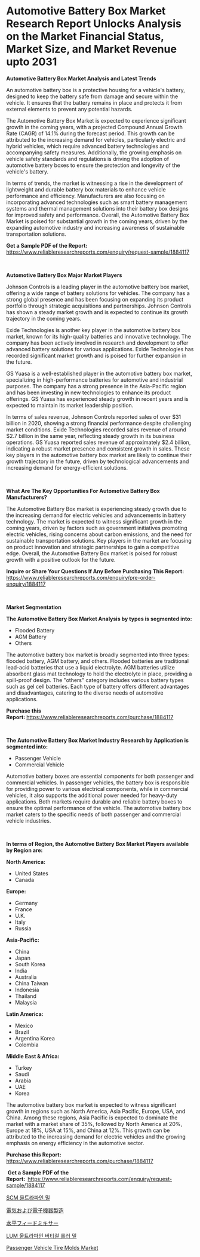 <p><h1>Automotive Battery Box Market Research Report Unlocks Analysis on the Market Financial Status, Market Size, and Market Revenue upto 2031</h1></p><p><strong>Automotive Battery Box Market Analysis and Latest Trends</strong></p>
<p><p>An automotive battery box is a protective housing for a vehicle's battery, designed to keep the battery safe from damage and secure within the vehicle. It ensures that the battery remains in place and protects it from external elements to prevent any potential hazards.</p><p>The Automotive Battery Box Market is expected to experience significant growth in the coming years, with a projected Compound Annual Growth Rate (CAGR) of 14.1% during the forecast period. This growth can be attributed to the increasing demand for vehicles, particularly electric and hybrid vehicles, which require advanced battery technologies and accompanying safety measures. Additionally, the growing emphasis on vehicle safety standards and regulations is driving the adoption of automotive battery boxes to ensure the protection and longevity of the vehicle's battery.</p><p>In terms of trends, the market is witnessing a rise in the development of lightweight and durable battery box materials to enhance vehicle performance and efficiency. Manufacturers are also focusing on incorporating advanced technologies such as smart battery management systems and thermal management solutions into their battery box designs for improved safety and performance. Overall, the Automotive Battery Box Market is poised for substantial growth in the coming years, driven by the expanding automotive industry and increasing awareness of sustainable transportation solutions.</p></p>
<p><strong>Get a Sample PDF of the Report:&nbsp;</strong> <a href="https://www.reliableresearchreports.com/enquiry/request-sample/1884117">https://www.reliableresearchreports.com/enquiry/request-sample/1884117</a></p>
<p>&nbsp;</p>
<p><strong>Automotive Battery Box Major Market Players</strong></p>
<p><p>Johnson Controls is a leading player in the automotive battery box market, offering a wide range of battery solutions for vehicles. The company has a strong global presence and has been focusing on expanding its product portfolio through strategic acquisitions and partnerships. Johnson Controls has shown a steady market growth and is expected to continue its growth trajectory in the coming years.</p><p>Exide Technologies is another key player in the automotive battery box market, known for its high-quality batteries and innovative technology. The company has been actively involved in research and development to offer advanced battery solutions for various applications. Exide Technologies has recorded significant market growth and is poised for further expansion in the future.</p><p>GS Yuasa is a well-established player in the automotive battery box market, specializing in high-performance batteries for automotive and industrial purposes. The company has a strong presence in the Asia-Pacific region and has been investing in new technologies to enhance its product offerings. GS Yuasa has experienced steady growth in recent years and is expected to maintain its market leadership position.</p><p>In terms of sales revenue, Johnson Controls reported sales of over $31 billion in 2020, showing a strong financial performance despite challenging market conditions. Exide Technologies recorded sales revenue of around $2.7 billion in the same year, reflecting steady growth in its business operations. GS Yuasa reported sales revenue of approximately $2.4 billion, indicating a robust market presence and consistent growth in sales. These key players in the automotive battery box market are likely to continue their growth trajectory in the future, driven by technological advancements and increasing demand for energy-efficient solutions.</p></p>
<p>&nbsp;</p>
<p><strong>What Are The Key Opportunities For Automotive Battery Box Manufacturers?</strong></p>
<p><p>The Automotive Battery Box market is experiencing steady growth due to the increasing demand for electric vehicles and advancements in battery technology. The market is expected to witness significant growth in the coming years, driven by factors such as government initiatives promoting electric vehicles, rising concerns about carbon emissions, and the need for sustainable transportation solutions. Key players in the market are focusing on product innovation and strategic partnerships to gain a competitive edge. Overall, the Automotive Battery Box market is poised for robust growth with a positive outlook for the future.</p></p>
<p><strong>Inquire or Share Your Questions If Any Before Purchasing This Report:</strong> <a href="https://www.reliableresearchreports.com/enquiry/pre-order-enquiry/1884117">https://www.reliableresearchreports.com/enquiry/pre-order-enquiry/1884117</a></p>
<p>&nbsp;</p>
<p><strong>Market Segmentation</strong></p>
<p><strong>The Automotive Battery Box Market Analysis by types is segmented into:</strong></p>
<p><ul><li>Flooded Battery</li><li>AGM Battery</li><li>Others</li></ul></p>
<p><p>The automotive battery box market is broadly segmented into three types: flooded battery, AGM battery, and others. Flooded batteries are traditional lead-acid batteries that use a liquid electrolyte. AGM batteries utilize absorbent glass mat technology to hold the electrolyte in place, providing a spill-proof design. The "others" category includes various battery types such as gel cell batteries. Each type of battery offers different advantages and disadvantages, catering to the diverse needs of automotive applications.</p></p>
<p><strong>Purchase this Report:&nbsp;</strong><a href="https://www.reliableresearchreports.com/purchase/1884117">https://www.reliableresearchreports.com/purchase/1884117</a></p>
<p>&nbsp;</p>
<p><strong>The Automotive Battery Box Market Industry Research by Application is segmented into:</strong></p>
<p><ul><li>Passenger Vehicle</li><li>Commercial Vehicle</li></ul></p>
<p><p>Automotive battery boxes are essential components for both passenger and commercial vehicles. In passenger vehicles, the battery box is responsible for providing power to various electrical components, while in commercial vehicles, it also supports the additional power needed for heavy-duty applications. Both markets require durable and reliable battery boxes to ensure the optimal performance of the vehicle. The automotive battery box market caters to the specific needs of both passenger and commercial vehicle industries.</p></p>
<p>&nbsp;</p>
<p><strong>In terms of Region, the Automotive Battery Box Market Players available by Region are:</strong></p>
<p>
    <p> <strong> North America: </strong>
        <ul>
            <li>United States</li>
            <li>Canada</li>
        </ul>
        </p> 
    <p> <strong> Europe: </strong>
        <ul>
            <li>Germany</li>
            <li>France</li>
            <li>U.K.</li>
            <li>Italy</li>
            <li>Russia</li>
        </ul>
        </p> 
    <p> <strong> Asia-Pacific: </strong>
        <ul>
            <li>China</li>
            <li>Japan</li>
            <li>South Korea</li>
            <li>India</li>
            <li>Australia</li>
            <li>China Taiwan</li>
            <li>Indonesia</li>
            <li>Thailand</li>
            <li>Malaysia</li>
        </ul>
        </p> 
    <p> <strong> Latin America: </strong>
        <ul>
            <li>Mexico</li>
            <li>Brazil</li>
            <li>Argentina Korea</li>
            <li>Colombia</li>
        </ul>
        </p> 
    <p> <strong> Middle East & Africa: </strong>
        <ul>
            <li>Turkey</li>
            <li>Saudi</li>
            <li>Arabia</li>
            <li>UAE</li>
            <li>Korea</li>
        </ul>
    </p>
    </p>
<p><p>The automotive battery box market is expected to witness significant growth in regions such as North America, Asia Pacific, Europe, USA, and China. Among these regions, Asia Pacific is expected to dominate the market with a market share of 35%, followed by North America at 20%, Europe at 18%, USA at 15%, and China at 12%. This growth can be attributed to the increasing demand for electric vehicles and the growing emphasis on energy efficiency in the automotive sector.</p></p>
<p><strong>Purchase this Report: </strong><a href="https://www.reliableresearchreports.com/purchase/1884117">https://www.reliableresearchreports.com/purchase/1884117</a></p>
<p>&nbsp;<strong>Get a Sample PDF of the Report:&nbsp;&nbsp;</strong><a href="https://www.reliableresearchreports.com/enquiry/request-sample/1884117">https://www.reliableresearchreports.com/enquiry/request-sample/1884117</a></p>
<p><strong></strong></p>
<p><p><a href="https://github.com/vsn7qpua81q/Market-Research-Report-List-1/blob/main/773038615106.md">SCM 울트라파인 밀</a></p><p><a href="https://medium.com/@austincooper525/%E9%9B%BB%E6%B0%97%E3%81%8A%E3%82%88%E3%81%B3%E9%9B%BB%E5%AD%90%E6%A9%9F%E5%99%A8%E8%A3%BD%E9%80%A0%E5%B8%82%E5%A0%B4-%E7%AB%B6%E4%BA%89%E5%88%86%E6%9E%90-%E5%B8%82%E5%A0%B4%E5%8B%95%E5%90%91-%E3%81%8A%E3%82%88%E3%81%B32031%E5%B9%B4%E3%81%BE%E3%81%A7%E3%81%AE%E4%BA%88%E6%B8%AC-5495c0592dc7">電気および電子機器製造</a></p><p><a href="https://medium.com/@pollynsatcherayted345/%E6%B0%B4%E5%B9%B3%E3%83%95%E3%82%A3%E3%83%BC%E3%83%89%E3%83%9F%E3%82%AD%E3%82%B5%E3%83%BC%E5%B8%82%E5%A0%B4%E8%A6%8F%E6%A8%A1%E3%81%AF-%E3%82%B0%E3%83%AD%E3%83%BC%E3%83%90%E3%83%AB%E7%94%A3%E6%A5%AD%E3%81%AB%E3%81%8A%E3%81%91%E3%82%8B%E6%9C%80%E9%81%A9%E3%81%AA%E3%83%9E%E3%83%BC%E3%82%B1%E3%83%86%E3%82%A3%E3%83%B3%E3%82%B0%E3%83%81%E3%83%A3%E3%83%B3%E3%83%8D%E3%83%AB%E3%82%92%E7%A4%BA%E3%81%97%E3%81%A6%E3%81%84%E3%81%BE%E3%81%99-f1d4f3f65fd1">水平フィードミキサー</a></p><p><a href="https://github.com/trmesnao7959541/Market-Research-Report-List-1/blob/main/801144615105.md">LUM 울트라파인 버티컬 롤러 밀</a></p><p><a href="https://issuu.com/reportprime-2/docs/passenger-vehicle-tire-molds-market-size-2030.pptx">Passenger Vehicle Tire Molds Market</a></p></p>